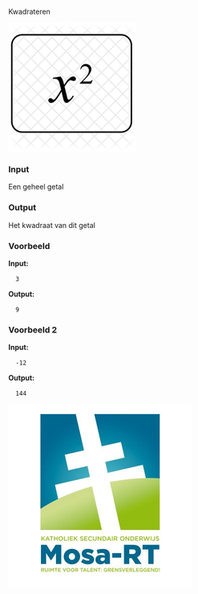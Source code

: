 Kwadrateren



![](media/x-square-827408.png)

### Input

Een geheel getal

### Output

Het kwadraat van dit getal

### Voorbeeld 

**Input:**

      3

**Output:**

      9

### Voorbeeld 2

**Input:**

      -12

**Output:**

      144
![](media/Mosa-rt.jpg)
